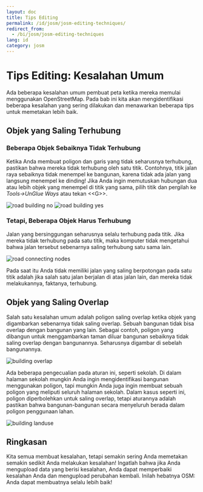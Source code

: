 ```yaml
---
layout: doc
title: Tips Editing
permalink: /id/josm/josm-editing-techniques/
redirect_from:
  - /bi/josm/josm-editing-techniques
lang: id
category: josm
---
```


Tips Editing: Kesalahan Umum
====================================
Ada beberapa kesalahan umum pembuat peta ketika mereka memulai menggunakan
OpenStreetMap. Pada bab ini kita akan mengidentifikasi beberapa kesalahan
yang sering dilakukan dan menawarkan beberapa tips untuk memetakan lebih baik.

Objek yang Saling Terhubung
----------------------------

### Beberapa Objek Sebaiknya Tidak Terhubung
Ketika Anda membuat poligon dan garis yang tidak seharusnya terhubung, pastikan
bahwa mereka tidak terhubung oleh satu titik. Contohnya, titik jalan raya 
sebaiknya tidak menempel ke bangunan, karena tidak ada jalan yang langsung
menempel ke dinding! Jika Anda ingin memutuskan hubungan dua atau lebih objek
yang menempel di titik yang sama, pilih titik dan pergilah ke *Tools->UnGlue Ways*
atau tekan \<\<G\>\>.

![road building no][]
![road building yes][]

### Tetapi, Beberapa Objek Harus Terhubung
Jalan yang bersinggungan seharusnya selalu terhubung pada titik. Jika mereka 
tidak terhubung pada satu titik, maka komputer tidak mengetahui bahwa jalan
tersebut sebenarnya saling terhubung satu sama lain.

![road connecting nodes][]

Pada saat itu Anda tidak memiliki jalan yang saling berpotongan pada satu titik
adalah jika salah satu jalan berjalan di atas jalan lain, dan mereka tidak 
melakukannya, faktanya, terhubung.

Objek yang Saling Overlap
-------------------------
Salah satu kesalahan umum adalah poligon saling overlap ketika objek yang
digambarkan sebenarnya tidak saling overlap. Sebuah bangunan tidak bisa 
overlap dengan bangunan yang lain. Sebagai contoh, poligon yang dibangun
untuk menggambarkan taman diluar bangunan sebaiknya tidak saling overlap
dengan bangunannya. Seharusnya digambar di sebelah bangunannya. 

![building overlap][]

Ada beberapa pengecualian pada aturan ini, seperti sekolah. Di dalam 
halaman sekolah mungkin Anda ingin mengidentifikasi bangunan menggunakan
poligon, tapi mungkin Anda juga ingin membuat sebuah poligon yang meliputi 
seluruh halaman sekolah. Dalam kasus seperti ini, poligon diperbolehkan untuk
saling overlap, tetapi aturannya adalah pastikan bahwa bangunan-bangunan 
secara menyeluruh berada dalam poligon penggunaan lahan. 

![building landuse][]

Ringkasan
---------
Kita semua membuat kesalahan, tetapi semakin sering Anda memetakan semakin 
sedikit Anda melakukan kesalahan! Ingatlah bahwa jika Anda mengupload data yang 
berisi kesalahan, Anda dapat memperbaiki kesalahan Anda dan mengupload perubahan
kembali. Inilah hebatnya OSM: Anda dapat membuatnya selalu lebih baik!


[road building no]: /images/en/editing/josm-editing-techniques/road-building-no.png
[road building yes]: /images/en/editing/josm-editing-techniques/road-building-yes.png
[road connecting nodes]: /images/en/editing/josm-editing-techniques/road-connecting-nodes.png
[building overlap]: /images/en/editing/josm-editing-techniques/building-overlap.png
[building landuse]: /images/en/editing/josm-editing-techniques/building-landuse.png
